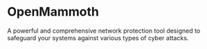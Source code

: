 # OpenMammoth
A powerful and comprehensive network protection tool designed to safeguard your systems against various types of cyber attacks.
